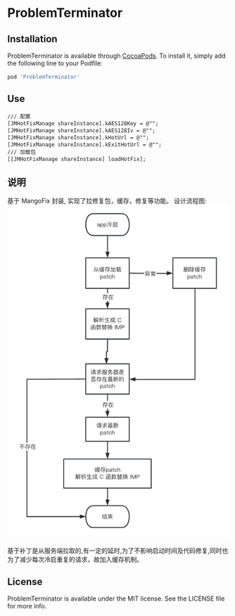 # ProblemTerminator

## Installation

ProblemTerminator is available through [CocoaPods](https://cocoapods.org). To install
it, simply add the following line to your Podfile:

```ruby
pod 'ProblemTerminator'
```
## Use
```
/// 配置
[JMHotFixManage shareInstance].kAES128Key = @"";
[JMHotFixManage shareInstance].kAES128Iv = @"";
[JMHotFixManage shareInstance].kHotUrl = @"";
[JMHotFixManage shareInstance].kExitHotUrl = @"";
/// 加载包
[[JMHotFixManage shareInstance] loadHotFix];

```
## 说明
基于 MangoFix 封装, 实现了拉修复包，缓存，修复等功能。
设计流程图:
![](https://raw.githubusercontent.com/shijianmei/blog_Images/main/%E7%83%AD%E4%BF%AE%E5%A4%8D%E8%AE%BE%E8%AE%A1/%E5%AE%A2%E6%88%B7%E7%AB%AF%E6%97%B6%E5%BA%8F%E5%9B%BE.png)

基于补丁是从服务端拉取的,有一定的延时,为了不影响启动时间及代码修复,同时也为了减少每次冷启重复的请求，故加入缓存机制。


## License

ProblemTerminator is available under the MIT license. See the LICENSE file for more info.
